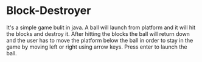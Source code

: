 # Block-Destroyer
It's a simple game bulit in java. A ball will launch from platform and it will hit the blocks and destroy it. After hitting the blocks the ball will return down and the user has to move the platform below the ball in order to stay in the game by moving left or right using arrow keys. Press enter to launch the ball.
